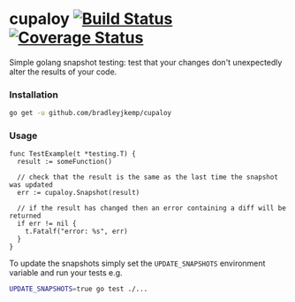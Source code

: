 # cupaloy [![Build Status](https://travis-ci.org/bradleyjkemp/cupaloy.svg?branch=master)](https://travis-ci.org/bradleyjkemp/cupaloy) [![Coverage Status](https://coveralls.io/repos/github/bradleyjkemp/cupaloy/badge.svg?branch=master)](https://coveralls.io/github/bradleyjkemp/cupaloy?branch=master)
Simple golang snapshot testing: test that your changes don't unexpectedly alter the results of your code.

### Installation
```bash
go get -u github.com/bradleyjkemp/cupaloy
```

### Usage
```golang
func TestExample(t *testing.T) {
  result := someFunction()

  // check that the result is the same as the last time the snapshot was updated
  err := cupaloy.Snapshot(result)
  
  // if the result has changed then an error containing a diff will be returned
  if err != nil {
    t.Fatalf("error: %s", err)
  }
}
```

To update the snapshots simply set the ```UPDATE_SNAPSHOTS``` environment variable and run your tests e.g.
```bash
UPDATE_SNAPSHOTS=true go test ./...
```
